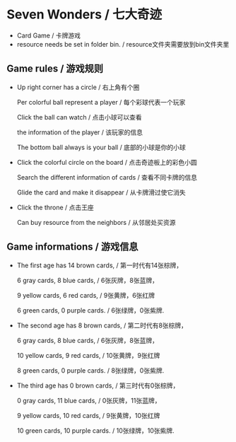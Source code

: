 # Seven Wonders / 七大奇迹

* Card Game / 卡牌游戏
* resource needs be set in folder bin. / resource文件夹需要放到bin文件夹里

## Game rules / 游戏规则

* Up right corner has a circle / 右上角有个圈

  Per colorful ball represent a player / 每个彩球代表一个玩家
  
  Click the ball can watch / 点击小球可以查看
  
  the information of the player / 该玩家的信息
  
  The bottom ball always is your ball / 底部的小球是你的小球

* Click the colorful circle on the board / 点击奇迹板上的彩色小圆

  Search the different information of cards / 查看不同卡牌的信息
  
  Glide the card and make it disappear / 从卡牌滑过使它消失
  
* Click the throne / 点击王座

  Can buy resource from the neighbors / 从邻居处买资源

## Game informations / 游戏信息

* The first age has 14 brown cards, / 第一时代有14张棕牌，

  6 gray cards, 8 blue cards, / 6张灰牌，8张蓝牌，
  
  9 yellow cards, 6 red cards, / 9张黄牌，6张红牌
  
  6 green cards, 0 purple cards. / 6张绿牌，0张紫牌.
  
* The second age has 8 brown cards, / 第二时代有8张棕牌，

  6 gray cards, 8 blue cards, / 6张灰牌，8张蓝牌，
  
  10 yellow cards, 9 red cards, / 10张黄牌，9张红牌
  
  8 green cards, 0 purple cards. / 8张绿牌，0张紫牌.
  
* The third age has 0 brown cards, / 第三时代有0张棕牌，

  0 gray cards, 11 blue cards, / 0张灰牌，11张蓝牌，
  
  9 yellow cards, 10 red cards, / 9张黄牌，10张红牌
  
  10 green cards, 10 purple cards. / 10张绿牌，10张紫牌.